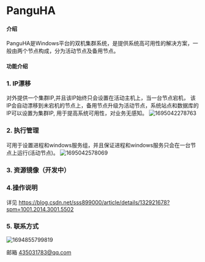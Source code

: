 # PanguHA

#### 介绍
PanguHA是Windows平台的双机集群系统，是提供系统高可用性的解决方案，一般由两个节点构成，分为活动节点及备用节点。


#### 功能介绍

### 1. IP漂移
对外提供一个集群IP,并且该IP始终只会设置在活动主机上，当一台节点宕机，
该IP会自动漂移到未宕机的节点上，备用节点升级为活动节点，系统站点和数据库的IP可以设置为集群IP,
用于提高系统可用性，对业务无感知。
![1695042278763](https://github.com/s899000/PanguHA/assets/33239560/1a0f5184-b348-462b-a08f-ad07bf686f19)


### 2. 执行管理 
可用于设置进程和windows服务组，并且保证进程和windows服务只会在一台节点上运行(活动节点)。
![1695042578069](https://github.com/s899000/PanguHA/assets/33239560/75f73f38-f727-4a67-8647-0297effb3be1)


### 3. 资源镜像（开发中）

### 4.操作说明
详见 https://blog.csdn.net/sss899000/article/details/132921678?spm=1001.2014.3001.5502

### 5. 联系方式

![1694855799819](https://github.com/s899000/PanguHA/assets/33239560/497507eb-0b23-4bbf-bd43-4e553b727496)

邮箱 435031783@qq.com





